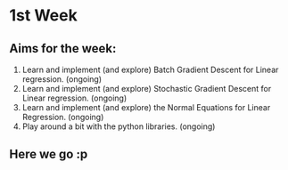 # 1st Week 
## Aims for the week:
1. Learn and implement (and explore) Batch Gradient Descent for Linear regression. (ongoing)
2. Learn and implement (and explore) Stochastic Gradient Descent for Linear regression. (ongoing)
3. Learn and implement (and explore) the Normal Equations for Linear Regression. (ongoing)
4. Play around a bit with the python libraries. (ongoing)

## Here we go :p
